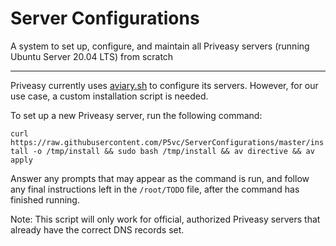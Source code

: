 # Server Configurations
A system to set up, configure, and maintain all Priveasy servers (running Ubuntu Server 20.04 LTS) from scratch

------------

Priveasy currently uses [aviary.sh](https://github.com/team-video/aviary.sh "aviary.sh") to configure its servers. However, for our use case, a custom installation script is needed.

To set up a new Priveasy server, run the following command:

`curl https://raw.githubusercontent.com/P5vc/ServerConfigurations/master/install -o /tmp/install && sudo bash /tmp/install && av directive && av apply`

Answer any prompts that may appear as the command is run, and follow any final instructions left in the `/root/TODO` file, after the command has finished running.

Note: This script will only work for official, authorized Priveasy servers that already have the correct DNS records set.
